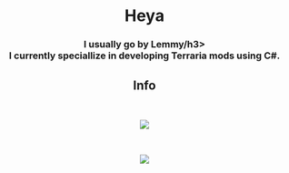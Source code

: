 <h1 align="center">Heya</h1>

<h3 align="center"> I usually go by Lemmy/h3>

<div align="center">
 I currently speciallize in developing Terraria mods using C#.
</div>

<h2 align="center">Info</h2>

&nbsp;

<div align="center">
  <img src="https://github-readme-stats.vercel.app/api?username=naakaamura&theme=dracula">  
</div>

&nbsp;

<div align="center">
  <img src="https://github-readme-stats.vercel.app/api/top-langs/?username=naakaamura&theme=dracula">
</div>

&nbsp;

<div align="center">
  
</div>
